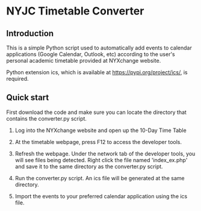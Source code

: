 # NYJC Timetable Converter

## Introduction
This is a simple Python script used to automatically add events to calendar applications (Google Calendar, Outlook, etc) according to the user's personal academic timetable provided at NYXchange website.

Python extension ics, which is available at https://pypi.org/project/ics/, is required.

## Quick start
First download the code and make sure you can locate the directory that contains the converter.py script.

1. Log into the NYXchange website and open up the 10-Day Time Table

2. At the timetable webpage, press F12 to access the developer tools.

3. Refresh the webpage. Under the network tab of the developer tools, you will see files being detected. Right click the file named 'index_ex.php' and save it to the same directory as the converter.py script.

4. Run the converter.py script. An ics file will be generated at the same directory.

5. Import the events to your preferred calendar application using the ics file.
